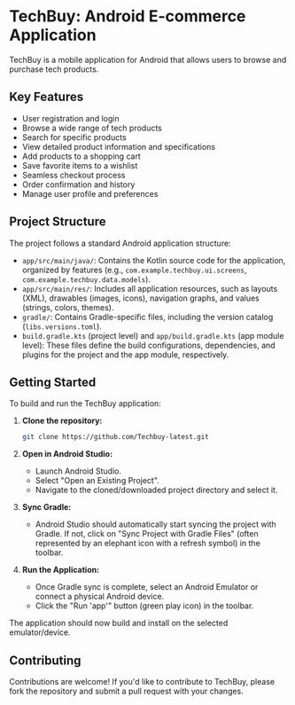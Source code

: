 # TechBuy: Android E-commerce Application

TechBuy is a mobile application for Android that allows users to browse and purchase tech products.

## Key Features

- User registration and login
- Browse a wide range of tech products
- Search for specific products
- View detailed product information and specifications
- Add products to a shopping cart
- Save favorite items to a wishlist
- Seamless checkout process
- Order confirmation and history
- Manage user profile and preferences

## Project Structure

The project follows a standard Android application structure:

- `app/src/main/java/`: Contains the Kotlin source code for the application, organized by features (e.g., `com.example.techbuy.ui.screens`, `com.example.techbuy.data.models`).
- `app/src/main/res/`: Includes all application resources, such as layouts (XML), drawables (images, icons), navigation graphs, and values (strings, colors, themes).
- `gradle/`: Contains Gradle-specific files, including the version catalog (`libs.versions.toml`).
- `build.gradle.kts` (project level) and `app/build.gradle.kts` (app module level): These files define the build configurations, dependencies, and plugins for the project and the app module, respectively.

## Getting Started

To build and run the TechBuy application:

1.  **Clone the repository:**

    ```bash
    git clone https://github.com/Techbuy-latest.git
    ```

2.  **Open in Android Studio:**

    - Launch Android Studio.
    - Select "Open an Existing Project".
    - Navigate to the cloned/downloaded project directory and select it.

3.  **Sync Gradle:**

    - Android Studio should automatically start syncing the project with Gradle. If not, click on "Sync Project with Gradle Files" (often represented by an elephant icon with a refresh symbol) in the toolbar.

4.  **Run the Application:**
    - Once Gradle sync is complete, select an Android Emulator or connect a physical Android device.
    - Click the "Run 'app'" button (green play icon) in the toolbar.

The application should now build and install on the selected emulator/device.

## Contributing

Contributions are welcome! If you'd like to contribute to TechBuy, please fork the repository and submit a pull request with your changes.
